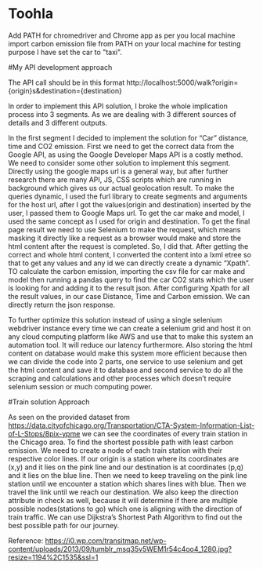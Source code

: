# Toohla
Add PATH for chromedriver and Chrome app as per you local machine
import carbon emission file from PATH on your local machine
for testing purpose I have set the car to "taxi".

#My API development approach

The API call should be in this format http://localhost:5000/walk?origin={origin}s&destination={destination}

In order to implement this API solution, I broke the whole implication process into 3 segments. As we are dealing with 3 different sources of details and 3 different outputs.

In the first segment I decided to implement the solution for “Car” distance, time and CO2 emission. 
First we need to get the correct data from the Google API, as using the Google Developer Maps API is a costly method. We need to consider some other solution to implement this segment. 
Directly using the google maps url is a general way, but after further research there are many API, JS, CSS scripts which are running in background which gives us our actual geolocation result. 
To make the queries dynamic, I used the furl library to create segments and arguments for the host url, after I got the values(origin and destination) inserted by the user, I passed them to Google Maps url. To get the car make and model, I used the same concept as I used for origin and destination.
To get the final page result we need to use Selenium to make the request, which means masking it directly like a request as a browser would make and store the html content after the request is completed. So, I did that.
After getting the correct and whole html content, I converted the content into a lxml etree so that to get any values and any id we can directly create a dynamic “Xpath”.
TO calculate the carbon emission, importing the csv file for car make and model then running a pandas query to find the car CO2 stats which the user is looking for and adding it to the result json.
After configuring Xpath for all the result values, in our case Distance, Time and Carbon emission. We can directly return the json response.

To further optimize this solution instead of using a single selenium webdriver instance every time  we can create a selenium grid and  host it on any cloud computing platform like AWS and use that to make this system an automation tool. It will reduce our latency furthermore. Also storing the html content on database would make this system more efficient because then we can divide the code into 2 parts, one service to use selenium and get the html content and save it to database and second service to do all the scraping and calculations and other processes which doesn’t require selenium session or much computing power.





#Train solution Approach

As seen on the provided dataset from https://data.cityofchicago.org/Transportation/CTA-System-Information-List-of-L-Stops/8pix-ypme we can see the coordinates of every train station in the Chicago area.
To find the shortest possible path with least carbon emission. We need to create a node of each train station with their respective color lines.
If our origin is a station where its coordinates are (x,y) and it lies on the pink line and our destination is at coordinates (p,q) and it lies on the blue line. Then we need to keep traveling on the pink line station until we encounter a station which shares lines with blue.
Then we travel the link until we reach our destination.
We also keep the direction attribute in check as well, because it will determine if there are multiple possible nodes(stations to go) which one is aligning with the direction of train traffic.
We can use Dijkstra’s Shortest Path Algorithm to find out the best possible path for our journey. 

Reference: https://i0.wp.com/transitmap.net/wp-content/uploads/2013/09/tumblr_msq35v5WEM1r54c4oo4_1280.jpg?resize=1194%2C1535&ssl=1

